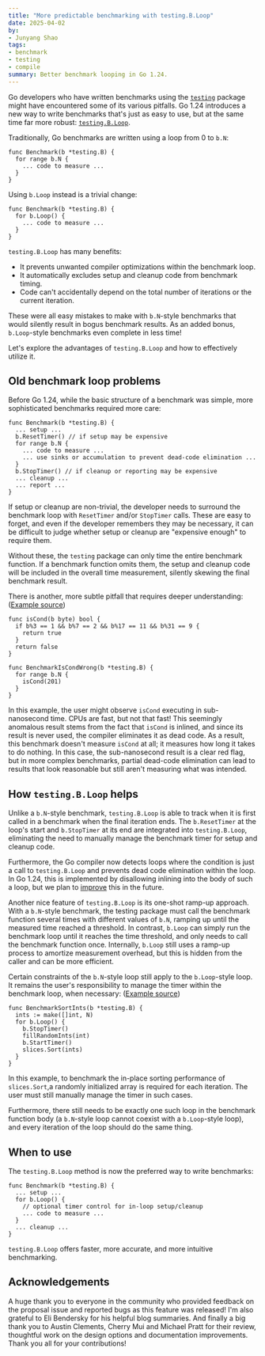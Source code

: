 ```yaml
---
title: "More predictable benchmarking with testing.B.Loop"
date: 2025-04-02
by:
- Junyang Shao
tags:
- benchmark
- testing
- compile
summary: Better benchmark looping in Go 1.24.
---
```


Go developers who have written benchmarks using the
[`testing`](https://pkg.go.dev/testing) package might have encountered some of
its various pitfalls. Go 1.24 introduces a new way to write benchmarks that's just
as easy to use, but at the same time far more robust:
[`testing.B.Loop`](https://pkg.go.dev/testing#B.Loop).

Traditionally, Go benchmarks are written using a loop from 0 to `b.N`:
```
func Benchmark(b *testing.B) {
  for range b.N {
    ... code to measure ...
  }
}
```
Using `b.Loop` instead is a trivial change:
```
func Benchmark(b *testing.B) {
  for b.Loop() {
    ... code to measure ...
  }
}
```

`testing.B.Loop` has many benefits:
* It prevents unwanted compiler optimizations within the benchmark loop.
* It automatically excludes setup and cleanup code from benchmark timing.
* Code can't accidentally depend on the total number of iterations or the current
iteration.

These were all easy mistakes to make with `b.N`-style benchmarks that would
silently result in bogus benchmark results. As an added bonus, `b.Loop`-style
benchmarks even complete in less time!

Let's explore the advantages of `testing.B.Loop` and how to effectively utilize it.

## Old benchmark loop problems

Before Go 1.24, while the basic structure of a benchmark was simple, more sophisticated
benchmarks required more care:
```
func Benchmark(b *testing.B) {
  ... setup ...
  b.ResetTimer() // if setup may be expensive
  for range b.N {
    ... code to measure ...
    ... use sinks or accumulation to prevent dead-code elimination ...
  }
  b.StopTimer() // if cleanup or reporting may be expensive
  ... cleanup ...
  ... report ...
}
```
If setup or cleanup are non-trivial, the developer needs to surround the benchmark loop
with `ResetTimer` and/or `StopTimer` calls. These are easy to forget, and even if the
developer remembers they may be necessary, it can be difficult to judge whether setup or
cleanup are "expensive enough" to require them.

Without these, the `testing` package can only time the entire benchmark function. If a
benchmark function omits them, the setup and cleanup code will be included in the overall
time measurement, silently skewing the final benchmark result.


There is another, more subtle pitfall that requires deeper understanding:
([Example source](https://eli.thegreenplace.net/2023/common-pitfalls-in-go-benchmarking/))

```
func isCond(b byte) bool {
  if b%3 == 1 && b%7 == 2 && b%17 == 11 && b%31 == 9 {
    return true
  }
  return false
}

func BenchmarkIsCondWrong(b *testing.B) {
  for range b.N {
    isCond(201)
  }
}
```
In this example, the user might observe `isCond` executing in sub-nanosecond
time. CPUs are fast, but not that fast! This seemingly anomalous result stems
from the fact that `isCond` is inlined, and since its result is never used, the
compiler eliminates it as dead code. As a result, this benchmark doesn't measure `isCond`
at all; it measures how long it takes to do nothing. In this case, the sub-nanosecond
result is a clear red flag, but in more complex benchmarks, partial dead-code elimination
can lead to results that look reasonable but still aren't measuring what was intended.

## How `testing.B.Loop` helps

Unlike a `b.N`-style benchmark, `testing.B.Loop` is able to track when it is first called
in a benchmark when the final iteration ends. The `b.ResetTimer` at the loop's start
and `b.StopTimer` at its end are integrated into `testing.B.Loop`, eliminating the need
to manually manage the benchmark timer for setup and cleanup code.

Furthermore, the Go compiler now detects loops where the condition is just a call to
`testing.B.Loop` and prevents dead code elimination within the loop. In Go 1.24, this is
implemented by disallowing inlining into the body of such a loop, but we plan to
[improve](/issue/73137) this in the future.

Another nice feature of `testing.B.Loop` is its one-shot ramp-up approach. With a `b.N`-style
benchmark, the testing package must call the benchmark function several times with different
values of `b.N`, ramping up until the measured time reached a threshold. In contrast, `b.Loop`
can simply run the benchmark loop until it reaches the time threshold, and only needs to call
the benchmark function once. Internally, `b.Loop` still uses a ramp-up process to amortize
measurement overhead, but this is hidden from the caller and can be more efficient.

Certain constraints of the `b.N`-style loop still apply to the `b.Loop`-style
loop. It remains the user's responsibility to manage the timer within the benchmark loop,
when necessary:
([Example source](https://eli.thegreenplace.net/2023/common-pitfalls-in-go-benchmarking/))

```
func BenchmarkSortInts(b *testing.B) {
  ints := make([]int, N)
  for b.Loop() {
    b.StopTimer()
    fillRandomInts(int)
    b.StartTimer()
    slices.Sort(ints)
  }
}
```
In this example, to benchmark the in-place sorting performance of `slices.Sort`,a
randomly initialized array is required for each iteration. The user must still
manually manage the timer in such cases.

Furthermore, there still needs to be exactly one such loop in the benchmark function body
(a `b.N`-style loop cannot coexist with a `b.Loop`-style loop), and every iteration of the
loop should do the same thing.

## When to use

The `testing.B.Loop` method is now the preferred way to write benchmarks:
```
func Benchmark(b *testing.B) {
  ... setup ...
  for b.Loop() {
    // optional timer control for in-loop setup/cleanup
    ... code to measure ...
  }
  ... cleanup ...
}
```

`testing.B.Loop` offers faster, more accurate, and
more intuitive benchmarking.

## Acknowledgements

A huge thank you to everyone in the community who provided feedback on the proposal
issue and reported bugs as this feature was released! I'm also grateful to Eli
Bendersky for his helpful blog summaries. And finally a big thank you to Austin Clements,
Cherry Mui and Michael Pratt for their review, thoughtful work on the design options and
documentation improvements. Thank you all for your contributions!